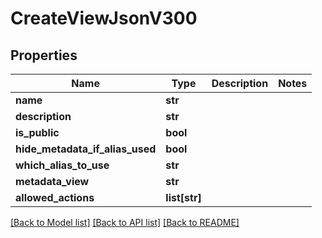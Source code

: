# CreateViewJsonV300

## Properties
Name | Type | Description | Notes
------------ | ------------- | ------------- | -------------
**name** | **str** |  | 
**description** | **str** |  | 
**is_public** | **bool** |  | 
**hide_metadata_if_alias_used** | **bool** |  | 
**which_alias_to_use** | **str** |  | 
**metadata_view** | **str** |  | 
**allowed_actions** | **list[str]** |  | 

[[Back to Model list]](../README.md#documentation-for-models) [[Back to API list]](../README.md#documentation-for-api-endpoints) [[Back to README]](../README.md)


